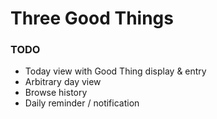 # Three Good Things

### TODO

* Today view with Good Thing display & entry
* Arbitrary day view
* Browse history
* Daily reminder / notification

